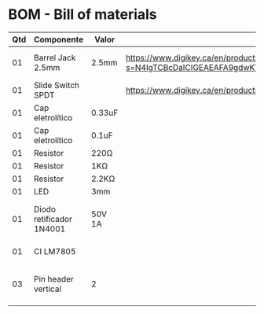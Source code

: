 # BOM - Bill of materials

| Qtd  | Componente | Valor | Referencia web | Notas |
|------|------------|-------|----------------|-------|
|01 | Barrel Jack 2.5mm |2.5mm |https://www.digikey.ca/en/products/detail/sparkfun-electronics/PRT-10811/14671651?s=N4IgTCBcDaICIGEAEAFA9gdwKYCckCEBDHHLAGyQClCBjAayQEEATQgBwBdcQBdAXyA | Polaridade positiva centro|
|01 | Slide Switch SPDT | |https://www.digikey.ca/en/products/detail/e-switch/EG1218/101726 ||
|01 | Cap eletrolítico |0.33uF|||
|01 | Cap eletrolítico |0.1uF|||
|01 | Resistor |220Ω|||
|01 | Resistor |1KΩ|||
|01 | Resistor |2.2KΩ|||
|01 | LED |3mm|||
|01 | Diodo retificador 1N4001|50V 1A||Filtro de proteção tensão de entrada|
|01 | CI LM7805 |||Regulador de tensão|
|03 | Pin header vertical |2 || Montagem das tensões de saída|